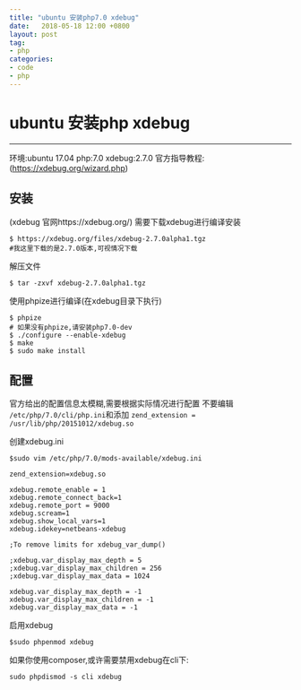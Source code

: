 ```yaml
---
title: "ubuntu 安装php7.0 xdebug"
date:   2018-05-18 12:00 +0800
layout: post
tag: 
- php
categories:
- code
- php
---
```


# ubuntu 安装php xdebug
------

环境:ubuntu 17.04
php:7.0
xdebug:2.7.0
官方指导教程:(https://xdebug.org/wizard.php)

## 安装
(xdebug 官网https://xdebug.org/)
需要下载xdebug进行编译安装

	$ https://xdebug.org/files/xdebug-2.7.0alpha1.tgz
    #我这里下载的是2.7.0版本,可视情况下载
    
解压文件
	
    $ tar -zxvf xdebug-2.7.0alpha1.tgz 
    
使用phpize进行编译(在xdebug目录下执行)

	$ phpize
    # 如果没有phpize,请安装php7.0-dev
    $ ./configure --enable-xdebug 
    $ make
    $ sudo make install
    
## 配置
官方给出的配置信息太模糊,需要根据实际情况进行配置
不要编辑``` /etc/php/7.0/cli/php.ini```和添加 ```zend_extension = /usr/lib/php/20151012/xdebug.so```

创建xdebug.ini

	$sudo vim /etc/php/7.0/mods-available/xdebug.ini

```
zend_extension=xdebug.so
 
xdebug.remote_enable = 1
xdebug.remote_connect_back=1
xdebug.remote_port = 9000
xdebug.scream=1
xdebug.show_local_vars=1
xdebug.idekey=netbeans-xdebug
 
;To remove limits for xdebug_var_dump()
 
;xdebug.var_display_max_depth = 5
;xdebug.var_display_max_children = 256
;xdebug.var_display_max_data = 1024 
 
xdebug.var_display_max_depth = -1 
xdebug.var_display_max_children = -1
xdebug.var_display_max_data = -1
```
启用xdebug

	$sudo phpenmod xdebug
    
如果你使用composer,或许需要禁用xdebug在cli下:

	sudo phpdismod -s cli xdebug
